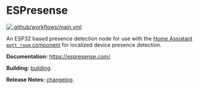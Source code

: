 # ESPresense

[![.github/workflows/main.yml](https://github.com/ESPresense/ESPresense/actions/workflows/main.yml/badge.svg)](https://github.com/ESPresense/ESPresense/actions/workflows/main.yml)

An ESP32 based presence detection node for use with the [Home Assistant](https://www.home-assistant.io/) [`mqtt_room` component](https://www.home-assistant.io/components/sensor.mqtt_room/) for localized device presence detection.

**Documentation:** https://espresense.com/

**Building:** [building](./BUILDING.md).

**Release Notes:** [changelog](./CHANGELOG.md).
